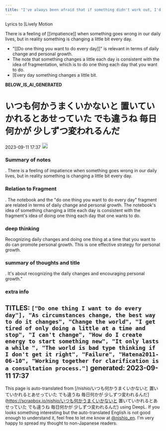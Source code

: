 ```yaml
---
title: "I've always been afraid that if something didn't work out, I'd be left behind, but no, something can change a little bit every day."
---
```


Lyrics to [Lively Motion

There is a feeling of [[impatience]] when something goes wrong in our daily lives, but in reality something is changing a little bit every day.
- "[[Do one thing you want to do every day]]" is relevant in terms of daily change and personal growth.
- The note that something changes a little each day is consistent with the idea of fragmentation, which is to do one thing each day that you want to do.
- [Every day something changes a little bit.

__BELOW_IS_AI_GENERATED__
# いつも何かうまくいかないと 置いていかれるとあせっていた でも違うね 毎日何かが 少しずつ変われるんだ
 2023-09-11 17:37 <img src='https://scrapbox.io/api/pages/nishio-en/omni/icon' alt='omni.icon' height="19.5"/>
### Summary of notes
.
There is a feeling of impatience when something goes wrong in our daily lives, but in reality something is changing a little bit every day.

### Relation to Fragment
.
The notebook and the "do one thing you want to do every day" fragment are related in terms of daily change and personal growth. The notebook's idea of something changing a little each day is consistent with the fragment's idea of doing one thing each day that one wants to do.

### deep thinking
Recognizing daily changes and doing one thing at a time that you want to do can promote personal growth. This is one effective strategy for personal growth.

### summary of thoughts and title
.
It's about recognizing the daily changes and encouraging personal growth."

### extra info
TITLES: `["Do one thing I want to do every day"], "As circumstances change, the best way to do it changes", "Change the world", "I get tired of only doing a little at a time and stop", "I can't change", "How do I create energy to start something new", "It only lasts a while ", "The world is bad type thinking if I don't get it right", "Failure", "Hatena2011-06-10", "Working together for clarification is a consultation process."]`
generated: 2023-09-11 17:37
---
This page is auto-translated from [/nishio/いつも何かうまくいかないと 置いていかれるとあせっていた でも違うね 毎日何かが 少しずつ変われるんだ](https://scrapbox.io/nishio/いつも何かうまくいかないと 置いていかれるとあせっていた でも違うね 毎日何かが 少しずつ変われるんだ) using DeepL. If you looks something interesting but the auto-translated English is not good enough to understand it, feel free to let me know at [@nishio_en](https://twitter.com/nishio_en). I'm very happy to spread my thought to non-Japanese readers.